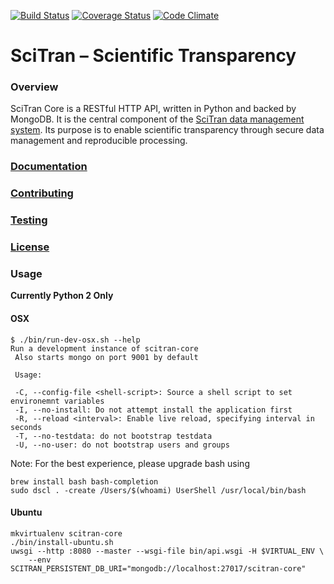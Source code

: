 [![Build Status](https://travis-ci.org/scitran/core.svg?branch=master)](https://travis-ci.org/scitran/core)
[![Coverage Status](https://coveralls.io/repos/github/scitran/core/badge.svg?branch=master)](https://coveralls.io/github/scitran/core?branch=master)
[![Code Climate](https://codeclimate.com/github/scitran/core/badges/gpa.svg)](https://codeclimate.com/github/scitran/core)

# SciTran – Scientific Transparency

### Overview

SciTran Core is a RESTful HTTP API, written in Python and backed by MongoDB. It is the central component of the [SciTran data management system](https://scitran.github.io). Its purpose is to enable scientific transparency through secure data management and reproducible processing.


### [Documentation](https://scitran.github.io/core)

### [Contributing](https://github.com/scitran/core/blob/master/CONTRIBUTING.md)

### [Testing](https://github.com/scitran/core/blob/master/TESTING.md)

### [License](https://github.com/scitran/core/blob/master/LICENSE)


### Usage
**Currently Python 2 Only**  

#### OSX
```
$ ./bin/run-dev-osx.sh --help
Run a development instance of scitran-core
 Also starts mongo on port 9001 by default

 Usage:

 -C, --config-file <shell-script>: Source a shell script to set environemnt variables
 -I, --no-install: Do not attempt install the application first
 -R, --reload <interval>: Enable live reload, specifying interval in seconds
 -T, --no-testdata: do not bootstrap testdata
 -U, --no-user: do not bootstrap users and groups
```
Note: For the best experience, please upgrade bash using
```
brew install bash bash-completion
sudo dscl . -create /Users/$(whoami) UserShell /usr/local/bin/bash
```

#### Ubuntu
```
mkvirtualenv scitran-core
./bin/install-ubuntu.sh
uwsgi --http :8080 --master --wsgi-file bin/api.wsgi -H $VIRTUAL_ENV \
    --env SCITRAN_PERSISTENT_DB_URI="mongodb://localhost:27017/scitran-core"
```
